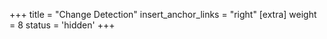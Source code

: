 +++
title = "Change Detection"
insert_anchor_links = "right"
[extra]
weight = 8
status = 'hidden'
+++
